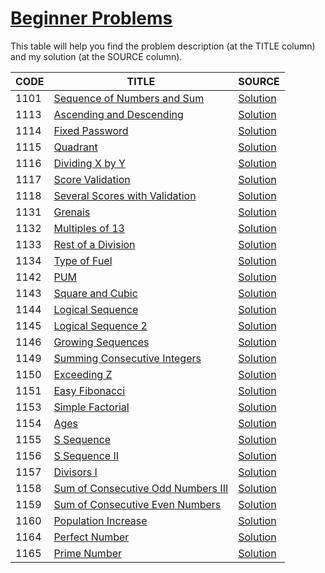# [Beginner Problems](https://www.beecrowd.com.br/judge/en/problems/index/1?page=3)

This table will help you find the problem description (at the TITLE column) and my solution (at the SOURCE column).

CODE | TITLE | SOURCE
---- | ----- | ------
1101 | [Sequence of Numbers and Sum](https://www.beecrowd.com.br/judge/en/problems/view/1101) | [Solution](./1101/main.go)
1113 | [Ascending and Descending](https://www.beecrowd.com.br/judge/en/problems/view/1113) | [Solution](./1113/main.go)
1114 | [Fixed Password](https://www.beecrowd.com.br/judge/en/problems/view/1114) | [Solution](./1114/main.go)
1115 | [Quadrant](https://www.beecrowd.com.br/judge/en/problems/view/1115) | [Solution](./1115/main.go)
1116 | [Dividing X by Y](https://www.beecrowd.com.br/judge/en/problems/view/1116) | [Solution](./1116/main.go)
1117 | [Score Validation](https://www.beecrowd.com.br/judge/en/problems/view/1117) | [Solution](./1117/main.go)
1118 | [Several Scores with Validation](https://www.beecrowd.com.br/judge/en/problems/view/1118) | [Solution](./1118/main.go)
1131 | [Grenais](https://www.beecrowd.com.br/judge/en/problems/view/1131) | [Solution](./1131/main.go)
1132 | [Multiples of 13](https://www.beecrowd.com.br/judge/en/problems/view/1132) | [Solution](./1132/main.go)
1133 | [Rest of a Division](https://www.beecrowd.com.br/judge/en/problems/view/1133) | [Solution](./1133/main.go)
1134 | [Type of Fuel](https://www.beecrowd.com.br/judge/en/problems/view/1134) | [Solution](./1134/main.go)
1142 | [PUM](https://www.beecrowd.com.br/judge/en/problems/view/1142) | [Solution](./1142/main.go)
1143 | [Square and Cubic](https://www.beecrowd.com.br/judge/en/problems/view/1143) | [Solution](./1143/main.go)
1144 | [Logical Sequence](https://www.beecrowd.com.br/judge/en/problems/view/1144) | [Solution](./1144/main.go)
1145 | [Logical Sequence 2](https://www.beecrowd.com.br/judge/en/problems/view/1145) | [Solution](./1145/main.go)
1146 | [Growing Sequences](https://www.beecrowd.com.br/judge/en/problems/view/1146) | [Solution](./1146/main.go)
1149 | [Summing Consecutive Integers](https://www.beecrowd.com.br/judge/en/problems/view/1149) | [Solution](./1149/main.go)
1150 | [Exceeding Z](https://www.beecrowd.com.br/judge/en/problems/view/1150) | [Solution](./1150/main.go)
1151 | [Easy Fibonacci](https://www.beecrowd.com.br/judge/en/problems/view/1151) | [Solution](./1151/main.go)
1153 | [Simple Factorial](https://www.beecrowd.com.br/judge/en/problems/view/1153) | [Solution](./1153/main.go)
1154 | [Ages](https://www.beecrowd.com.br/judge/en/problems/view/1154) | [Solution](./1154/main.go)
1155 | [S Sequence](https://www.beecrowd.com.br/judge/en/problems/view/1155) | [Solution](./1155/main.go)
1156 | [S Sequence II](https://www.beecrowd.com.br/judge/en/problems/view/1156) | [Solution](./1156/main.go)
1157 | [Divisors I](https://www.beecrowd.com.br/judge/en/problems/view/1157) | [Solution](./1157/main.go)
1158 | [Sum of Consecutive Odd Numbers III](https://www.beecrowd.com.br/judge/en/problems/view/1158) | [Solution](./1158/main.go)
1159 | [Sum of Consecutive Even Numbers](https://www.beecrowd.com.br/judge/en/problems/view/1159) | [Solution](./1159/main.go)
1160 | [Population Increase](https://www.beecrowd.com.br/judge/en/problems/view/1160) | [Solution](./1160/main.go)
1164 | [Perfect Number](https://www.beecrowd.com.br/judge/en/problems/view/1164) | [Solution](./1164/main.go)
1165 | [Prime Number](https://www.beecrowd.com.br/judge/en/problems/view/1165) | [Solution](./1165/main.go)
